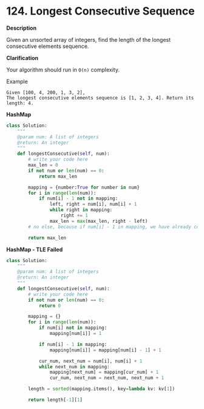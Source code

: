 # 124. Longest Consecutive Sequence

**Description**

Given an unsorted array of integers, find the length of the longest consecutive elements sequence.

**Clarification**

Your algorithm should run in `O(n)` complexity.

Example

```
Given [100, 4, 200, 1, 3, 2],
The longest consecutive elements sequence is [1, 2, 3, 4]. Return its length: 4.
```

**HashMap**

```python
class Solution:
    """
    @param num: A list of integers
    @return: An integer
    """
    def longestConsecutive(self, num):
        # write your code here
        max_len = 0
        if not num or len(num) == 0:
            return max_len

        mapping = {number:True for number in num}
        for i in range(len(num)):
            if num[i] - 1 not in mapping:
                left, right = num[i], num[i] + 1
                while right in mapping:
                    right += 1
                max_len = max(max_len, right - left)
        # no else, because if num[i] - 1 in mapping, we have already compute this number in previous computation in the for loop

        return max_len

```


**HashMap - TLE Failed**

```python
class Solution:
    """
    @param num: A list of integers
    @return: An integer
    """
    def longestConsecutive(self, num):
        # write your code here
        if not num or len(num) == 0:
            return 0

        mapping = {}
        for i in range(len(num)):
            if num[i] not in mapping:
                mapping[num[i]] = 1

            if num[i] - 1 in mapping:
                mapping[num[i]] = mapping[num[i] - 1] + 1

            cur_num, next_num = num[i], num[i] + 1
            while next_num in mapping:
                mapping[next_num] = mapping[cur_num] + 1
                cur_num, next_num = next_num, next_num + 1

        length = sorted(mapping.items(), key=lambda kv: kv[1])

        return length[-1][1]
```
